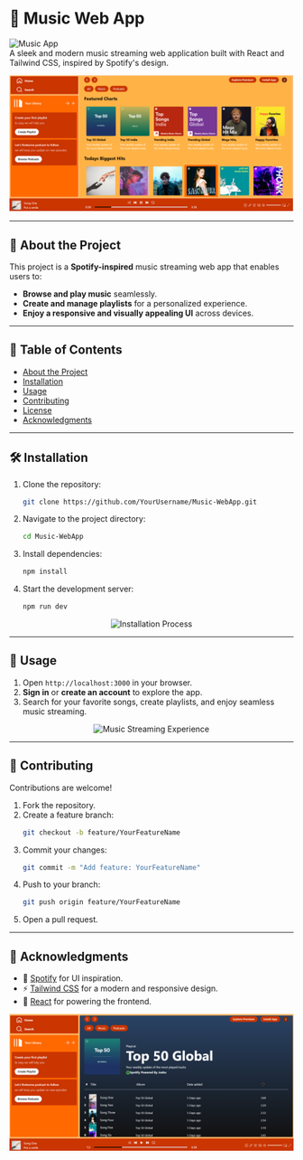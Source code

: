 # 🎵 Music Web App  

![Music App](https://img.shields.io/badge/project-music--app-green)  
A sleek and modern music streaming web application built with React and Tailwind CSS, inspired by Spotify's design.  

<p align="center">
  <img src="musico2.png" alt="Music App Screenshot" width="800">
</p>  

---

## 🚀 About the Project  

This project is a **Spotify-inspired** music streaming web app that enables users to:  
- **Browse and play music** seamlessly.  
- **Create and manage playlists** for a personalized experience.  
- **Enjoy a responsive and visually appealing UI** across devices.  

---

## 📖 Table of Contents  
- [About the Project](#about-the-project)  
- [Installation](#installation)  
- [Usage](#usage)  
- [Contributing](#contributing)  
- [License](#license)  
- [Acknowledgments](#acknowledgments)  

---

## 🛠️ Installation  

1. Clone the repository:  
   ```bash  
   git clone https://github.com/YourUsername/Music-WebApp.git  
   ```  

2. Navigate to the project directory:  
   ```bash  
   cd Music-WebApp  
   ```  

3. Install dependencies:  
   ```bash  
   npm install  
   ```  

4. Start the development server:  
   ```bash  
   npm run dev  
   ```  

<p align="center">
  <img src="https://user-images.githubusercontent.com/placeholder-installation.gif" alt="Installation Process">
</p>  

---

## 🚀 Usage  

1. Open `http://localhost:3000` in your browser.  
2. **Sign in** or **create an account** to explore the app.  
3. Search for your favorite songs, create playlists, and enjoy seamless music streaming.  

<p align="center">
  <img src="https://user-images.githubusercontent.com/placeholder-music-app.gif" alt="Music Streaming Experience">
</p>  

---

## 🤝 Contributing  

Contributions are welcome!  

1. Fork the repository.  
2. Create a feature branch:  
   ```bash  
   git checkout -b feature/YourFeatureName  
   ```  
3. Commit your changes:  
   ```bash  
   git commit -m "Add feature: YourFeatureName"  
   ```  
4. Push to your branch:  
   ```bash  
   git push origin feature/YourFeatureName  
   ```  
5. Open a pull request.  

---



## 🙏 Acknowledgments  

- 🎵 [Spotify](https://www.spotify.com/) for UI inspiration.  
- ⚡ [Tailwind CSS](https://tailwindcss.com/) for a modern and responsive design.  
- 🎼 [React](https://reactjs.org/) for powering the frontend.  

<p align="center">
  <img src="musico1.png" alt="Thank You Graphic">
</p>  
